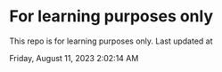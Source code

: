 # For learning purposes only
This repo is for learning purposes only.
Last updated at

Friday, August 11, 2023 2:02:14 AM

